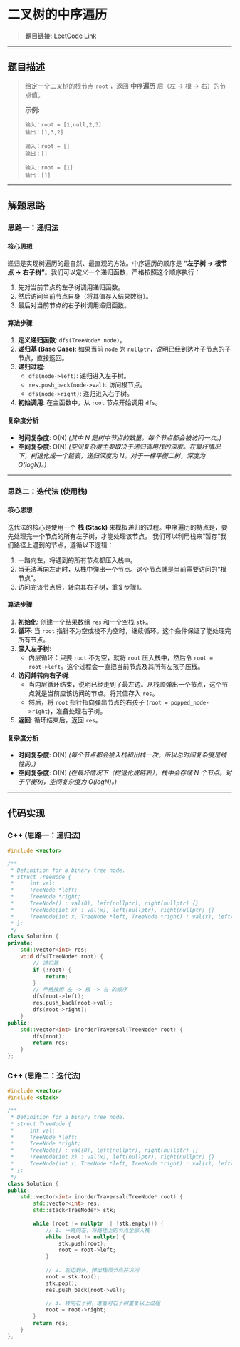 # 二叉树的中序遍历

> **题目链接:** [LeetCode Link](https://leetcode.cn/problems/binary-tree-inorder-traversal/)

---

## 题目描述

> 给定一个二叉树的根节点 `root` ，返回 **中序遍历** 后（左 -> 根 -> 右）的节点值。
>
> **示例:**
> ```
> 输入：root = [1,null,2,3]
> 输出：[1,3,2]
> ```
>
> ```
> 输入：root = []
> 输出：[]
> ```
>
> ```
> 输入：root = [1]
> 输出：[1]
> ```

---

## 解题思路

### 思路一：递归法

#### 核心思想
递归是实现树遍历的最自然、最直观的方法。中序遍历的顺序是 **“左子树 -> 根节点 -> 右子树”**。我们可以定义一个递归函数，严格按照这个顺序执行：
1.  先对当前节点的左子树调用递归函数。
2.  然后访问当前节点自身（将其值存入结果数组）。
3.  最后对当前节点的右子树调用递归函数。

#### 算法步骤
1.  **定义递归函数**: `dfs(TreeNode* node)`。
2.  **递归基 (Base Case)**: 如果当前 `node` 为 `nullptr`，说明已经到达叶子节点的子节点，直接返回。
3.  **递归过程**:
    *   `dfs(node->left)`: 递归进入左子树。
    *   `res.push_back(node->val)`: 访问根节点。
    *   `dfs(node->right)`: 递归进入右子树。
4.  **初始调用**: 在主函数中，从 `root` 节点开始调用 `dfs`。

#### 复杂度分析
- **时间复杂度**: O(N)
  *(其中 N 是树中节点的数量。每个节点都会被访问一次。)*
- **空间复杂度**: O(N)
  *(空间复杂度主要取决于递归调用栈的深度。在最坏情况下，树退化成一个链表，递归深度为 N。对于一棵平衡二树，深度为 O(logN)。)*

---

### 思路二：迭代法 (使用栈)

#### 核心思想
迭代法的核心是使用一个 **栈 (Stack)** 来模拟递归的过程。中序遍历的特点是，要先处理完一个节点的所有左子树，才能处理该节点。
我们可以利用栈来“暂存”我们路径上遇到的节点，遵循以下逻辑：
1.  一路向左，将遇到的所有节点都压入栈中。
2.  当无法再向左走时，从栈中弹出一个节点。这个节点就是当前需要访问的“根节点”。
3.  访问完该节点后，转向其右子树，重复步骤1。

#### 算法步骤
1.  **初始化**: 创建一个结果数组 `res` 和一个空栈 `stk`。
2.  **循环**: 当 `root` 指针不为空或栈不为空时，继续循环。这个条件保证了能处理完所有节点。
3.  **深入左子树**:
    *   内层循环：只要 `root` 不为空，就将 `root` 压入栈中，然后令 `root = root->left`。这个过程会一直把当前节点及其所有左孩子压栈。
4.  **访问并转向右子树**:
    *   当内层循环结束，说明已经走到了最左边。从栈顶弹出一个节点，这个节点就是当前应该访问的节点。将其值存入 `res`。
    *   然后，将 `root` 指针指向弹出节点的右孩子 (`root = popped_node->right`)，准备处理右子树。
5.  **返回**: 循环结束后，返回 `res`。

#### 复杂度分析
- **时间复杂度**: O(N)
  *(每个节点都会被入栈和出栈一次，所以总时间复杂度是线性的。)*
- **空间复杂度**: O(N)
  *(在最坏情况下（树退化成链表），栈中会存储 N 个节点。对于平衡树，空间复杂度为 O(logN)。)*

---

## 代码实现

### C++ (思路一：递归法)

```cpp
#include <vector>

/**
 * Definition for a binary tree node.
 * struct TreeNode {
 *     int val;
 *     TreeNode *left;
 *     TreeNode *right;
 *     TreeNode() : val(0), left(nullptr), right(nullptr) {}
 *     TreeNode(int x) : val(x), left(nullptr), right(nullptr) {}
 *     TreeNode(int x, TreeNode *left, TreeNode *right) : val(x), left(left), right(right) {}
 * };
 */
class Solution {
private:
    std::vector<int> res;
    void dfs(TreeNode* root) {
        // 递归基
        if (!root) {
            return;
        }
        // 严格按照 左 -> 根 -> 右 的顺序
        dfs(root->left);
        res.push_back(root->val);
        dfs(root->right);
    }
public:
    std::vector<int> inorderTraversal(TreeNode* root) {
        dfs(root);
        return res;
    }
};
```

### C++ (思路二：迭代法)
```C++
#include <vector>
#include <stack>

/**
 * Definition for a binary tree node.
 * struct TreeNode {
 *     int val;
 *     TreeNode *left;
 *     TreeNode *right;
 *     TreeNode() : val(0), left(nullptr), right(nullptr) {}
 *     TreeNode(int x) : val(x), left(nullptr), right(nullptr) {}
 *     TreeNode(int x, TreeNode *left, TreeNode *right) : val(x), left(left), right(right) {}
 * };
 */
class Solution {
public:
    std::vector<int> inorderTraversal(TreeNode* root) {
        std::vector<int> res;
        std::stack<TreeNode*> stk;
        
        while (root != nullptr || !stk.empty()) {
            // 1. 一路向左，将路径上的节点全部入栈
            while (root != nullptr) {
                stk.push(root);
                root = root->left;
            }
            
            // 2. 左边到头，弹出栈顶节点并访问
            root = stk.top();
            stk.pop();
            res.push_back(root->val);
            
            // 3. 转向右子树，准备对右子树重复以上过程
            root = root->right;
        }
        return res;
    }
};
```
